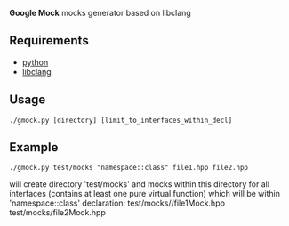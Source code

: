 **Google Mock** mocks generator based on libclang

## Requirements
 + [python](http://www.python.org)
 + [libclang](http://clang.llvm.org)

## Usage
```
./gmock.py [directory] [limit_to_interfaces_within_decl]
```

## Example
```
./gmock.py test/mocks "namespace::class" file1.hpp file2.hpp
```
will create directory 'test/mocks' and mocks within this directory for all interfaces (contains at least one pure virtual function)
which will be within 'namespace::class' declaration:
    test/mocks//file1Mock.hpp
    test/mocks/file2Mock.hpp

